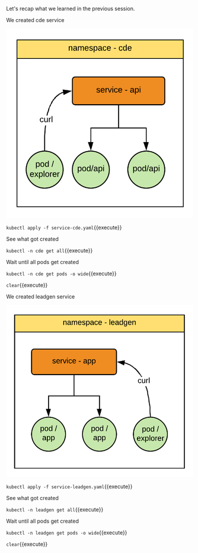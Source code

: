 Let's recap what we learned in the previous session.

We created cde service

![CDE](./assets/cde.png)

`kubectl apply -f service-cde.yaml`{{execute}}

See what got created

`kubectl -n cde get all`{{execute}}

Wait until all pods get created

`kubectl -n cde get pods -o wide`{{execute}}

`clear`{{execute}}

We created leadgen service

![CDE](./assets/leadgen.png)

`kubectl apply -f service-leadgen.yaml`{{execute}}

See what got created

`kubectl -n leadgen get all`{{execute}}

Wait until all pods get created

`kubectl -n leadgen get pods -o wide`{{execute}}

`clear`{{execute}}